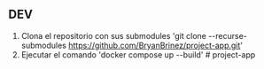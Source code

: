 





## DEV


1. Clona el repositorio con sus submodules 'git clone --recurse-submodules https://github.com/BryanBrinez/project-app.git'
2. Ejecutar el comando 'docker compose up --build'    # project-app
